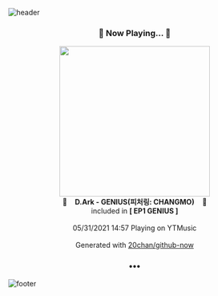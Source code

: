 ![header](https://capsule-render.vercel.app/api?type=wave&height=170&section=header&text=Hi.%20I'm%20SHIFT&fontColor=090707&fontAlignX=45&fontAlignY=65&fontSize=100)

<h3 align="center">🎵 Now Playing... 🎵</h3>
<p align="center">
  <a href="https://music.youtube.com/watch?v=7LXYtI00iBM">
    <img width="300" src="https://lh3.googleusercontent.com/4Ikp4UywKVmqkDiM-I92NKDb1rNyscyrVkv4aIFb-2R04RMPxuKPFMfW2YBdUMZ5_668eZnhVYglS9Gc">
  </a>
  <br>
  🎵&nbsp&nbsp&nbsp <b>D.Ark - GENIUS(피처링: CHANGMO)</b> &nbsp&nbsp&nbsp🎵
  <br>
  included in <b>[ EP1 GENIUS ]</b>
  
  <br />
  <br />
  05/31/2021 14:57 Playing on YTMusic
  <br />
  <br />
  Generated with <a href="https://github.com/20chan/github-now">20chan/github-now</a>
</p>

<h3 align="center">•••</h3>

![footer](https://capsule-render.vercel.app/api?type=wave&height=150&section=footer)
